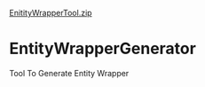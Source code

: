 [EnitityWrapperTool.zip](https://github.com/ganeshwalanj/EntityWrapperGenerator/files/9909875/EnitityWrapperTool.zip)
# EntityWrapperGenerator
Tool To Generate Entity Wrapper
